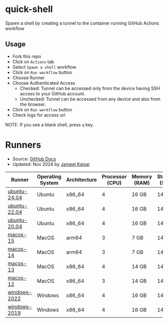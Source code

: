 # quick-shell
Spawn a shell by creating a tunnel to the container running GitHub Actions workflow

## Usage
- Fork this repo
- Click on `Actions` tab
- Select `Spawn a shell` workflow
- Click on `Run workflow` button
- Choose Runner
- Choose Authenticated Access
  - Checked: Tunnel can be accessed only from the device having SSH access to your GitHub account.
  - Unchecked: Tunnel can be accessed from any device and also from the browser.
- Click on `Run workflow` button
- Check logs for access url

NOTE: If you see a blank shell, press `q` key.

# Runners
- Source: [GitHub Docs](https://docs.github.com/en/actions/using-github-hosted-runners/using-github-hosted-runners/about-github-hosted-runners#standard-github-hosted-runners-for-public-repositories)
- Updated: Nov 2024 by [Jameel Kaisar](https://github.com/jameelkaisar)

| Runner | Operating System | Architecture | Processor (CPU) | Memory (RAM) | Storage (SSD) |
| - | - | - | - | - | - |
| [ubuntu-24.04](https://github.com/actions/runner-images/blob/main/images/ubuntu/Ubuntu2404-Readme.md) | Ubuntu | x86_64 | 4 | 16 GB | 14 GB |
| [ubuntu-22.04](https://github.com/actions/runner-images/blob/main/images/ubuntu/Ubuntu2204-Readme.md) | Ubuntu | x86_64 | 4 | 16 GB | 14 GB |
| [ubuntu-20.04](https://github.com/actions/runner-images/blob/main/images/ubuntu/Ubuntu2004-Readme.md) | Ubuntu | x86_64 | 4 | 16 GB | 14 GB |
| [macos-15](https://github.com/actions/runner-images/blob/main/images/macos/macos-15-Readme.md) | MacOS | arm64 | 3 | 7 GB | 14 GB |
| [macos-14](https://github.com/actions/runner-images/blob/main/images/macos/macos-14-Readme.md) | MacOS | arm64 | 3 | 7 GB | 14 GB |
| [macos-13](https://github.com/actions/runner-images/blob/main/images/macos/macos-13-Readme.md) | MacOS | x86_64 | 4 | 14 GB | 14 GB |
| [macos-12](https://github.com/actions/runner-images/blob/main/images/macos/macos-12-Readme.md) | MacOS | x86_64 | 3 | 14 GB | 14 GB |
| [windows-2022](https://github.com/actions/runner-images/blob/main/images/windows/Windows2022-Readme.md) | Windows | x86_64 | 4 | 16 GB | 14 GB |
| [windows-2019](https://github.com/actions/runner-images/blob/main/images/windows/Windows2019-Readme.md) | Windows | x86_64 | 4 | 16 GB | 14 GB |
